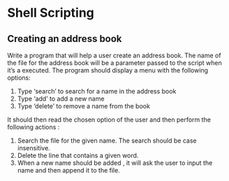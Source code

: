 # Shell Scripting
## Creating an address book
Write a program that will help a user create an address book.
The name of the file for the address book will be a parameter passed to the script when it’s a executed.
The program should display a menu with the following options:
1. Type ‘search’ to search for a name in the address book
2. Type ‘add’ to add a new name
3. Type ‘delete’ to remove a name from the book


It should then read the chosen option of the user and then perform the following actions :
1. Search the file for the given name. The search should be case insensitive.
2. Delete the line that contains a given word.
3. When a new name should be added , it will ask the user to input the name and then append it to the file.
